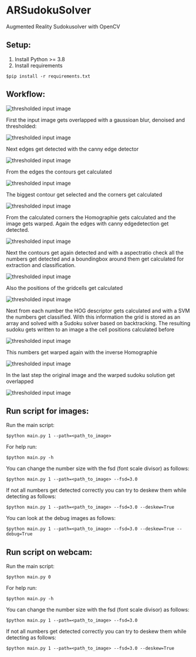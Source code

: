 # ARSudokuSolver
Augmented Reality Sudokusolver with OpenCV 

## Setup:
1) Install Python >= 3.8
2) Install requirements
```
$pip install -r requirements.txt 
```

## Workflow:
![thresholded input image](images/sudoku.jpg)

First the input image gets overlapped with a gaussioan blur, denoised and thresholded:

![thresholded input image](images/thresholded.png)

Next edges get detected with the canny edge detector

![thresholded input image](images/canny.png)

From the edges the contours get calculated

![thresholded input image](images/contours.png)

The biggest contour get selected and the corners get calculated

![thresholded input image](images/biggest_contour.png)

From the calculated corners the Homographie gets calculated and the image gets warped. Again the edges with canny edgedetection get detected.

![thresholded input image](images/canny_warped.png)

Next the contours get again detected and with a aspectratio check all the numbers get detected and a boundingbox around them get calculated for extraction and classification.

![thresholded input image](images/Detected_Number_BoundingBoxes.png)

Also the positions of the gridcells get calculated

![thresholded input image](images/Detected_Number_Cell_Positions.png)

Next from each number the HOG descriptor gets calculated and with a SVM the numbers get classified. With this information the grid is stored as an array and solved with a Sudoku solver based on backtracking. The resulting sudoku gets written to an image a the cell positions calculated before

![thresholded input image](images/sudoku.png)

This numbers get warped again with the inverse Homographie

![thresholded input image](images/sudoku_warped.png)

In the last step the original image and the warped sudoku solution get overlapped

![thresholded input image](images/sudoku_final.png)


## Run script for images:
Run the main script:
```
$python main.py 1 --path=<path_to_image>
```
For help run:
```
$python main.py -h
```

You can change the number size with the fsd (font scale divisor) as follows:
```
$python main.py 1 --path=<path_to_image> --fsd=3.0 
```

If not all numbers get detected correctly you can try to deskew them while detecting as follows:
```
$python main.py 1 --path=<path_to_image> --fsd=3.0 --deskew=True
```

You can look at the debug images as follows:
```
$python main.py 1 --path=<path_to_image> --fsd=3.0 --deskew=True --debug=True
```

## Run script on webcam:
Run the main script:
```
$python main.py 0
```

For help run:
```
$python main.py -h
```

You can change the number size with the fsd (font scale divisor) as follows:
```
$python main.py 1 --path=<path_to_image> --fsd=3.0 
```

If not all numbers get detected correctly you can try to deskew them while detecting as follows:
```
$python main.py 1 --path=<path_to_image> --fsd=3.0 --deskew=True
```
 
